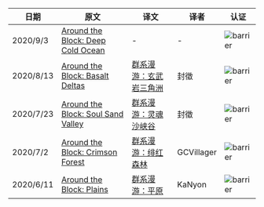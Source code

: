 |日期|原文|译文|译者|认证|
|---|---|---|---|---|
|2020/9/3|[Around the Block: Deep Cold Ocean](https://www.minecraft.net/en-us/article/around-block--deep-cold-ocean)|-|-|![barrier](https://user-images.githubusercontent.com/15277496/76684847-3c2d4900-65dd-11ea-8d91-c7be623cf3d2.png)|
|2020/8/13|[Around the Block: Basalt Deltas](https://www.minecraft.net/en-us/article/around-block--basalt-deltas)|[群系漫游：玄武岩三角洲](https://www.mcbbs.net/thread-1101331-1-1.html)|封徵|![barrier](https://user-images.githubusercontent.com/15277496/76684847-3c2d4900-65dd-11ea-8d91-c7be623cf3d2.png)|
|2020/7/23|[Around the Block: Soul Sand Valley](https://www.minecraft.net/en-us/article/around-block--soul-sand-valley)|[群系漫游：灵魂沙峡谷](https://www.mcbbs.net/thread-1085214-1-1.html)|封徵|![barrier](https://user-images.githubusercontent.com/15277496/76684847-3c2d4900-65dd-11ea-8d91-c7be623cf3d2.png)|
|2020/7/2|[Around the Block: Crimson Forest](https://www.minecraft.net/en-us/article/around-block--crimson-forest)|[群系漫游：绯红森林](https://www.mcbbs.net/thread-1071347-1-1.html)|GCVillager|![barrier](https://user-images.githubusercontent.com/15277496/76684847-3c2d4900-65dd-11ea-8d91-c7be623cf3d2.png)|
|2020/6/11|[Around the Block: Plains](https://www.minecraft.net/en-us/article/around-block--plains)|[群系漫游：平原](https://www.mcbbs.net/thread-1060392-1-1.html)|KaNyon|![barrier](https://user-images.githubusercontent.com/15277496/76684847-3c2d4900-65dd-11ea-8d91-c7be623cf3d2.png)|
